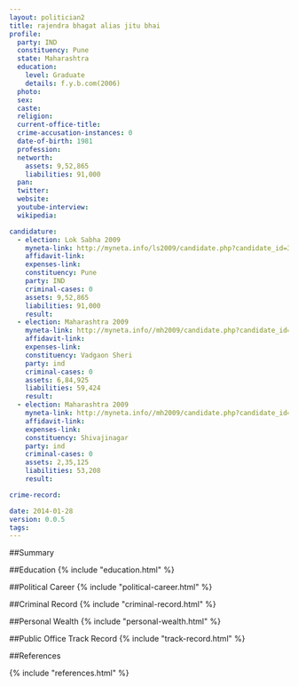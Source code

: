 ```yaml
---
layout: politician2
title: rajendra bhagat alias jitu bhai
profile: 
  party: IND
  constituency: Pune
  state: Maharashtra
  education: 
    level: Graduate
    details: f.y.b.com(2006)
  photo: 
  sex: 
  caste: 
  religion: 
  current-office-title: 
  crime-accusation-instances: 0
  date-of-birth: 1981
  profession: 
  networth: 
    assets: 9,52,865
    liabilities: 91,000
  pan: 
  twitter: 
  website: 
  youtube-interview: 
  wikipedia: 

candidature: 
  - election: Lok Sabha 2009
    myneta-link: http://myneta.info/ls2009/candidate.php?candidate_id=3603
    affidavit-link: 
    expenses-link: 
    constituency: Pune 
    party: IND
    criminal-cases: 0
    assets: 9,52,865
    liabilities: 91,000
    result:  
  - election: Maharashtra 2009
    myneta-link: http://myneta.info//mh2009/candidate.php?candidate_id=2700
    affidavit-link: 
    expenses-link: 
    constituency: Vadgaon Sheri 
    party: ind
    criminal-cases: 0
    assets: 6,84,925
    liabilities: 59,424
    result:  
  - election: Maharashtra 2009
    myneta-link: http://myneta.info//mh2009/candidate.php?candidate_id=2717
    affidavit-link: 
    expenses-link: 
    constituency: Shivajinagar 
    party: ind
    criminal-cases: 0
    assets: 2,35,125
    liabilities: 53,208
    result:  

crime-record: 

date: 2014-01-28
version: 0.0.5
tags: 
---
```

##Summary


##Education
{% include "education.html" %}


##Political Career
{% include "political-career.html" %}


##Criminal Record
{% include "criminal-record.html" %}


##Personal Wealth
{% include "personal-wealth.html" %}


##Public Office Track Record
{% include "track-record.html" %}


##References


{% include "references.html" %}